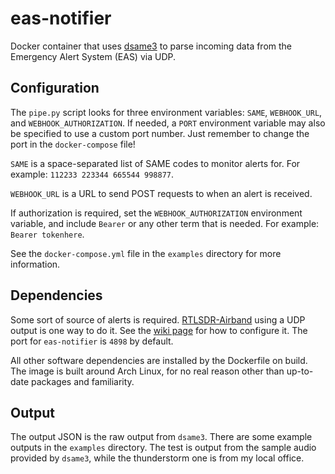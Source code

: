 # eas-notifier
Docker container that uses [dsame3](https://github.com/jamieden/dsame3) to parse incoming data from the Emergency Alert System (EAS) via UDP.

## Configuration
The `pipe.py` script looks for three environment variables: `SAME`, `WEBHOOK_URL`, and `WEBHOOK_AUTHORIZATION`. If needed, a `PORT` environment variable may also be specified to use a custom port number. Just remember to change the port in the `docker-compose` file!  

`SAME` is a space-separated list of SAME codes to monitor alerts for. For example: `112233 223344 665544 998877`.  

`WEBHOOK_URL` is a URL to send POST requests to when an alert is received.  

If authorization is required, set the `WEBHOOK_AUTHORIZATION` environment variable, and include `Bearer` or any other term that is needed. For example: `Bearer tokenhere`.

See the `docker-compose.yml` file in the `examples` directory for more information.

## Dependencies
Some sort of source of alerts is required. [RTLSDR-Airband](https://github.com/charlie-foxtrot/RTLSDR-Airband) using a UDP output is one way to do it. See the [wiki page](https://github.com/charlie-foxtrot/RTLSDR-Airband/wiki/Configuring-UDP-outputs) for how to configure it. The port for `eas-notifier` is `4898` by default.

All other software dependencies are installed by the Dockerfile on build. The image is built around Arch Linux, for no real reason other than up-to-date packages and familiarity.

## Output
The output JSON is the raw output from `dsame3`. There are some example outputs in the `examples` directory. The test is output from the sample audio provided by `dsame3`, while the thunderstorm one is from my local office.